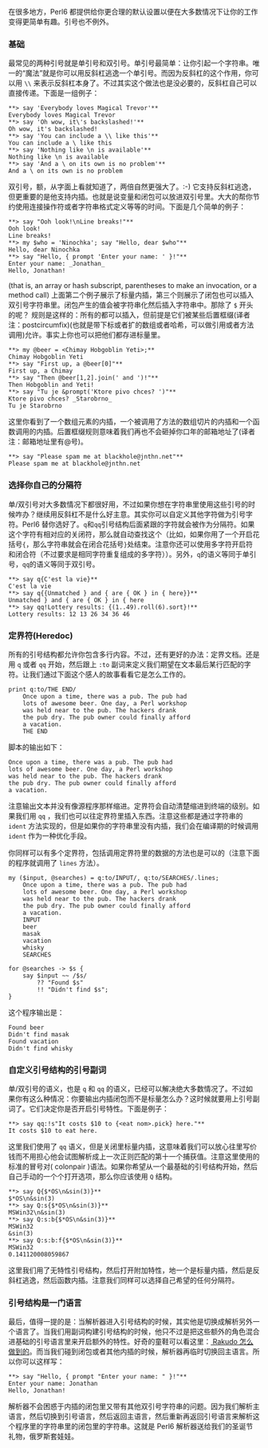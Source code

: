 在很多地方，Perl6 都提供给你更合理的默认设置以便在大多数情况下让你的工作变得更简单有趣。引号也不例外。

### 基础

最常见的两种引号就是单引号和双引号。单引号最简单：让你引起一个字符串。唯一的“魔法”就是你可以用反斜杠逃逸一个单引号。而因为反斜杠的这个作用，你可以用 `\\` 来表示反斜杠本身了。不过其实这个做法也是没必要的，反斜杠自己可以直接传递。下面是一组例子：

    **> say 'Everybody loves Magical Trevor'**
    Everybody loves Magical Trevor
    **> say 'Oh wow, it\'s backslashed!'**
    Oh wow, it's backslashed!
    **> say 'You can include a \\ like this'**
    You can include a \ like this
    **> say 'Nothing like \n is available'**
    Nothing like \n is available
    **> say 'And a \ on its own is no problem'**
    And a \ on its own is no problem

双引号，额，从字面上看就知道了，两倍自然更强大了。:-) 它支持反斜杠逃逸，但更重要的是他支持内插。也就是说变量和闭包可以放进双引号里。大大的帮你节约使用连接操作符或者字符串格式定义等等的时间。下面是几个简单的例子：

    
    **> say "Ooh look!\nLine breaks!"**
    Ooh look!
    Line breaks!
    **> my $who = 'Ninochka'; say "Hello, dear $who"**
    Hello, dear Ninochka
    **> say "Hello, { prompt 'Enter your name: ' }!"**
    Enter your name: _Jonathan_
    Hello, Jonathan!

 (that is, an array or hash subscript, parentheses to make an invocation, or a method call)
上面第二个例子展示了标量内插，第三个则展示了闭包也可以插入双引号字符串里。闭包产生的值会被字符串化然后插入字符串中。那除了
`$` 开头的呢？ 规则是这样的：所有的都可以插入，但前提是它们被某些后置框缀(译者注：postcircumfix)(也就是带下标或者扩的数组或者哈希，可以做引用或者方法调用)允许。事实上你也可以把他们都存进标量里。

    **> my @beer = <Chimay Hobgoblin Yeti>;**
    Chimay Hobgoblin Yeti
    **> say "First up, a @beer[0]"**
    First up, a Chimay
    **> say "Then @beer[1,2].join(' and ')!"**
    Then Hobgoblin and Yeti!
    **> say "Tu je &prompt('Ktore pivo chces? ')"**
    Ktore pivo chces? _Starobrno_
    Tu je Starobrno

这里你看到了一个数组元素的内插，一个被调用了方法的数组切片的内插和一个函数调用的内插。后置框缀规则意味着我们再也不会砸掉你口年的邮箱地址了(译者注：邮箱地址里有@号)。

    
    **> say "Please spam me at blackhole@jnthn.net"**
    Please spam me at blackhole@jnthn.net

### 选择你自己的分隔符

单/双引号对大多数情况下都很好用，不过如果你想在字符串里使用这些引号的时候咋办？继续用反斜杠不是什么好主意。其实你可以自定义其他字符做为引号字符。Perl6 替你选好了。`q`和`qq`引号结构后面紧跟的字符就会被作为分隔符。如果这个字符有相对应的关闭符，那么就自动查找这个（比如，如果你用了一个开启花括号`{`，那么字符串就会在闭合花括号`}`处结束。注意你还可以使用多字符开启符和闭合符（不过要求是相同字符重复组成的多字符））。另外，`q`的语义等同于单引号，`qq`的语义等同于双引号。
    
    **> say q{C'est la vie}**
    C'est la vie
    **> say q{{Unmatched } and { are { OK } in { here}}**
    Unmatched } and { are { OK } in { here
    **> say qq!Lottery results: {(1..49).roll(6).sort}!**
    Lottery results: 12 13 26 34 36 46

### 定界符(Heredoc)

所有的引号结构都允许你包含多行内容。不过，还有更好的办法：定界文档。还是用 `q` 或者 `qq` 开始，然后跟上 `:to` 副词来定义我们期望在文本最后某行匹配的字符。让我们通过下面这个感人的故事看看它是怎么工作的。

    print q:to/THE END/
        Once upon a time, there was a pub. The pub had
        lots of awesome beer. One day, a Perl workshop
        was held near to the pub. The hackers drank
        the pub dry. The pub owner could finally afford
        a vacation.
        THE END

脚本的输出如下：

    Once upon a time, there was a pub. The pub had
    lots of awesome beer. One day, a Perl workshop
    was held near to the pub. The hackers drank
    the pub dry. The pub owner could finally afford
    a vacation.

注意输出文本并没有像源程序那样缩进。定界符会自动清楚缩进到终端的级别。如果我们用 `qq` ，我们也可以往定界符里插入东西。注意这些都是通过字符串的 `ident` 方法实现的，但是如果你的字符串里没有内插，我们会在编译期的时候调用 `ident` 作为一种优化手段。

你同样可以有多个定界符，包括调用定界符里的数据的方法也是可以的（注意下面的程序就调用了 `lines` 方法）。

    my ($input, @searches) = q:to/INPUT/, q:to/SEARCHES/.lines;
        Once upon a time, there was a pub. The pub had
        lots of awesome beer. One day, a Perl workshop
        was held near to the pub. The hackers drank
        the pub dry. The pub owner could finally afford
        a vacation.
        INPUT
        beer
        masak
        vacation
        whisky
        SEARCHES
    
    for @searches -> $s {
        say $input ~~ /$s/
            ?? "Found $s"
            !! "Didn't find $s";
    }

这个程序输出是：

    Found beer
    Didn't find masak
    Found vacation
    Didn't find whisky

### 自定义引号结构的引号副词

单/双引号的语义，也是 `q` 和 `qq` 的语义，已经可以解决绝大多数情况了。不过如果你有这么种情况：你要输出内插闭包而不是标量怎么办？这时候就要用上引号副词了。它们决定你是否开启引号特性。下面是例子：

    **> say qq:!s"It costs $10 to {<eat nom>.pick} here."**
    It costs $10 to eat here.

这里我们使用了 `qq` 语义，但是关闭里标量内插，这意味着我们可以放心往里写价钱而不用担心他会试图解析成上一次正则匹配的第十一个捕获值。注意这里使用的标准的冒号对( colonpair )语法。如果你希望从一个最基础的引号结构开始，然后自己手动的一个个打开选项，那么你应该使用 `Q` 结构。

    **> say Q{$*OS\n&sin(3)}**
    $*OS\n&sin(3)
    **> say Q:s{$*OS\n&sin(3)}**
    MSWin32\n&sin(3)
    **> say Q:s:b{$*OS\n&sin(3)}**
    MSWin32
    &sin(3)
    **> say Q:s:b:f{$*OS\n&sin(3)}**
    MSWin32
    0.141120008059867

这里我们用了无特性引号结构，然后打开附加特性，地一个是标量内插，然后是反斜杠逃逸，然后函数内插。注意我们同样可以选择自己希望的任何分隔符。

### 引号结构是一门语言

最后，值得一提的是：当解析器进入引号结构的时候，其实他是切换成解析另外一个语言了。当我们用副词构建引号结构的时候，他只不过是把这些额外的角色混合进基础的引号语言里来开启额外的特性。好奇的童鞋可以看这里：[ Rakudo 怎么做到的](https://github.com/rakudo/rakudo/blob/a8d2cc29320344a3e693df3df88dbba43eb84eec/src/Perl6/Grammar.pm#L3237)。而当我们碰到闭包或者其他内插的时候，解析器再临时切换回主语言。所以你可以这样写：

    **> say "Hello, { prompt "Enter your name: " }!"**
    Enter your name: Jonathan
    Hello, Jonathan!

解析器不会困惑于内插的闭包里又带有其他双引号字符串的问题。因为我们解析主语言，然后切换到引号语言，然后返回主语言，然后重新再返回引号语言来解析这个程序里的字符串里的闭包里的字符串。这就是 Perl6 解析器送给我们的圣诞节礼物，俄罗斯套娃娃。
